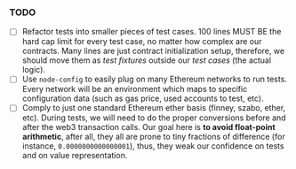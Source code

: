 ### TODO

- [ ] Refactor tests into smaller pieces of test cases. 100 lines MUST BE the
  hard cap limit for every test case, no matter how complex are our contracts.
  Many lines are just contract initialization setup, therefore, we should
  move them as _test fixtures_ outside our _test cases_ (the actual logic).
- [ ] Use `node-config` to easily plug on many Ethereum networks to run tests.
  Every network will be an environment which maps to specific configuration
  data (such as gas price, used accounts to test, etc).
- [ ] Comply to just one standard Ethereum ether basis (finney, szabo, ether,
  etc). During tests, we will need to do the proper conversions before and
  after the web3 transaction calls. Our goal here is **to avoid float-point
  arithmetic**, after all, they all are prone to tiny fractions of
  difference (for instance, `0.0000000000000001`), thus, they weak our
  confidence on tests and on value representation.
